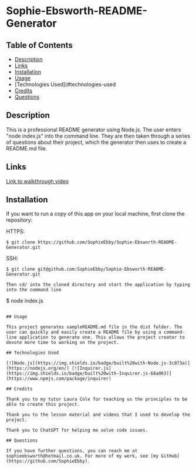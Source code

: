 # Sophie-Ebsworth-README-Generator

## Table of Contents

* [Description](#description)
* [Links](#links)
* [Installation](#installation)
* [Usage](#usage)
* [Technologies Used](#technologies-used
* [Credits](#credits)
* [Questions](#questions)


## Description

This is a professional README generator using Node.js. The user enters "node index.js" into the command line. They are then taken through a series of questions about their project, which the generator then uses to create a README.md file.

## Links

[Link to walkthrough video](https://drive.google.com/file/d/1F0Flql7kcr6KB7gedeDC4iHp2r2o8jOz/view)

## Installation

If you want to run a copy of this app on your local machine, first clone the repository:

HTTPS:
```
$ git clone https://github.com/SophieEbby/Sophie-Ebsworth-README-Generator.git
```

SSH:
```
$ git clone git@github.com:SophieEbby/Sophie-Ebsworth-README-Generator.git

Then cd/ into the cloned directory and start the application by typing into the command line
```
$ node index.js
```

## Usage

This project generates sampleREADME.md file in the dist folder. The user can quickly and easily create a README file by using a command-line application to generate one. This allows the project creator to devote more time to working on the project.

## Technologies Used

[![Node.js](https://img.shields.io/badge/built%20with-Node.js-3c873a)](https://nodejs.org/en/) [![Inquirer.js](https://img.shields.io/badge/built%20with-Inquirer.js-68a063)](https://www.npmjs.com/package/inquirer)

## Credits

Thank you to my tutor Laura Cole for teaching us the principles to be able to create this project. 

Thank you to the lesson material and videos that I used to develop the project. 

Thank you to ChatGPT for helping me solve code issues.

## Questions

If you have further questions, you can reach me at sophieebsworth@hotmail.co.uk. For more of my work, see [my GitHub](https://github.com/SophieEbby).
